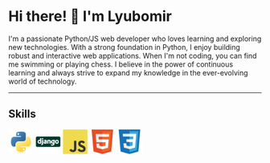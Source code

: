# Hi there! 👋 I'm Lyubomir

  I'm a passionate Python/JS web developer who loves learning and exploring new technologies. With a strong foundation in Python, I enjoy building robust and interactive web applications.
  When I'm not coding, you can find me swimming or playing chess. I believe in the power of continuous learning and always strive to expand my knowledge in the ever-evolving world of technology.

---

## Skills

<img src="https://github.com/devicons/devicon/blob/v2.14.0/icons/python/python-original.svg" width="50" height="50" alt="Python Logo">
<img src="https://github.com/devicons/devicon/blob/v2.14.0/icons/django/django-original.svg" width="50" height="50" alt="Django Logo">
<img src="https://github.com/devicons/devicon/blob/v2.14.0/icons/javascript/javascript-original.svg" width="50" height="50" alt="JS Logo">
<img src="https://github.com/devicons/devicon/blob/v2.14.0/icons/html5/html5-original.svg" width="50" height="50" alt="HTML Logo">
<img src="https://github.com/devicons/devicon/blob/v2.14.0/icons/css3/css3-original.svg" width="50" height="50" alt="CSS Logo">
